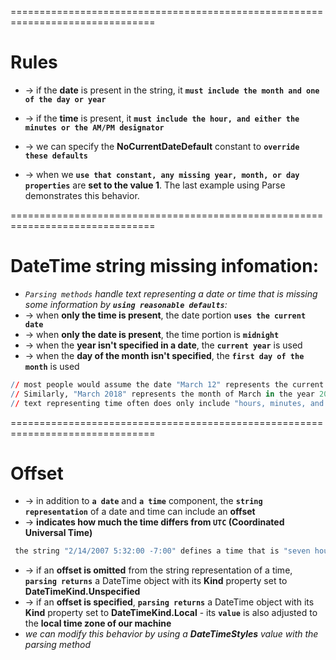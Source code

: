 ===============================================================================
# Rules
* -> if the **date** is present in the string, it **`must include the month and one of the day or year`**
* -> if the **time** is present, it **`must include the hour, and either the minutes or the AM/PM designator`**

* -> we can specify the **NoCurrentDateDefault** constant to **`override these defaults`**
* -> when we **`use that constant, any missing year, month, or day properties`** are **set to the value 1**. The last example using Parse demonstrates this behavior.

===============================================================================
# DateTime string missing infomation:
* _`Parsing methods` handle text representing a date or time that is missing some information by **`using reasonable defaults`**:_
* -> when **only the time is present**, the date portion **`uses the current date`**
* -> when **only the date is present**, the time portion is **`midnight`**
* -> when the **year isn't specified in a date**, the **`current year`** is used
* -> when the **day of the month isn't specified**, the **`first day of the month`** is used

```r - For example
// most people would assume the date "March 12" represents the current year
// Similarly, "March 2018" represents the month of March in the year 2018
// text representing time often does only include "hours, minutes, and an AM/PM designation"
```

===============================================================================
# Offset
* -> in addition to **`a date`** and **`a time`** component, the **`string representation`** of a date and time can include an **offset**
* -> **indicates how much the time differs from `UTC` (Coordinated Universal Time)**

```r - For example:
 the string "2/14/2007 5:32:00 -7:00" defines a time that is "seven hours earlier than UTC"
``` 

* -> if an **offset is omitted** from the string representation of a time, **`parsing returns`** a DateTime object with its **Kind** property set to **DateTimeKind.Unspecified**
* -> if an **offset is specified**, **`parsing returns`** a DateTime object with its **Kind** property set to **DateTimeKind.Local** - its **`value`** is also adjusted to the **local time zone of our machine**
* _we can modify this behavior by using a **DateTimeStyles** value with the parsing method_